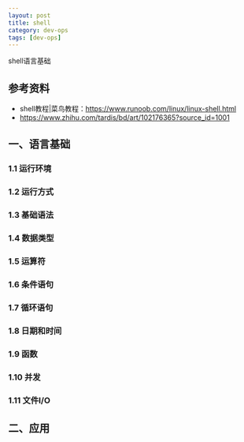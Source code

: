 ```yaml
---
layout: post
title: shell
category: dev-ops
tags: [dev-ops]
---
```


shell语言基础

## 参考资料
- shell教程|菜鸟教程：https://www.runoob.com/linux/linux-shell.html
- https://www.zhihu.com/tardis/bd/art/102176365?source_id=1001

## 一、语言基础  
### 1.1 运行环境

### 1.2 运行方式

### 1.3 基础语法

### 1.4 数据类型

### 1.5 运算符

### 1.6 条件语句

### 1.7 循环语句

### 1.8 日期和时间

### 1.9 函数

### 1.10 并发

### 1.11 文件I/O

## 二、应用 